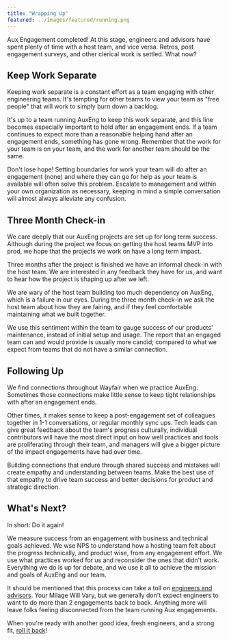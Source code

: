 ```yaml
---
title: "Wrapping Up"
featured: ../images/featured/running.png
---
```


Aux Engagement completed! At this stage, engineers and advisors have spent
plenty of time with a host team, and vice versa. Retros, post engagement surveys,
and other clerical work is settled. What now?

## Keep Work Separate

Keeping work separate is a constant effort as a team engaging with other
engineering teams. It's tempting for other teams to view your team as "free
people" that will work to simply burn down a backlog.

It's up to a team running AuxEng to keep this work separate, and this line
becomes especially important to hold after an engagement ends. If a team
continues to expect more than a reasonable helping hand after an engagement
ends, something has gone wrong. Remember that the work for your team is
on your team, and the work for another team should be the same.

Don't lose hope! Setting boundaries for work your team will do after an
engagement (none) and where they can go for help as your team is available
will often solve this problem. Escalate to management and within your own
organization as necessary, keeping in mind a simple conversation will
almost always alleviate any confusion.

## Three Month Check-in

We care deeply that our AuxEng projects are set up for long term success.
Although during the project we focus on getting the host teams MVP into prod, we
hope that the projects we work on have a long term impact.

Three months after the project is finished we have an informal check-in with the
host team. We are interested in any feedback they have for us, and want to hear
how the project is shaping up after we left.

We are wary of the host team building too much dependency on AuxEng, which is a
failure in our eyes. During the three month check-in we ask the host team about
how they are fairing, and if they feel comfortable maintaining what we built
together.

We use this sentiment within the team to gauge success of our products'
maintenance, instead of initial setup and usage. The report that an engaged
team can and would provide is usually more candid; compared to what we
expect from teams that do not have a similar connection.

## Following Up

We find connections throughout Wayfair when we practice AuxEng. Sometimes
those connections make little sense to keep tight relationships with after
an engagement ends.

Other times, it makes sense to keep a post-engagement set of colleagues
together in 1-1 conversations, or regular monthly sync ups. Tech leads can
give great feedback about the team's progress culturally, individual
contributors will have the most direct input on how well practices and tools
are proliferating through their team, and managers will give a bigger picture
of the impact engagements have had over time.

Building connections that endure through shared success and mistakes will
create empathy and understanding between teams. Make the best use of that
empathy to drive team success and better decisions for product and strategic
direction.

## What's Next?

In short: Do it again!

We measure success from an engagement with business and technical goals achieved.
We wse NPS to understand how a hosting team felt about the progress technically,
and product wise, from any engagement effort. We use what practices worked for
us and reconsider the ones that didn't work. Everything we do is up for debate,
and we use it all to achieve the mission and goals of AuxEng and our team.

It should be mentioned that this process can take a toll on [engineers and advisors](./roles).
Your Milage Will Vary, but we generally don't expect engineers to want to do
more than 2 engagements back to back. Anything more will leave folks feeling
disconnected from the team running Aux engagements.

When you're ready with another good idea, fresh engineers, and a strong fit,
[roll it back](../running)!
